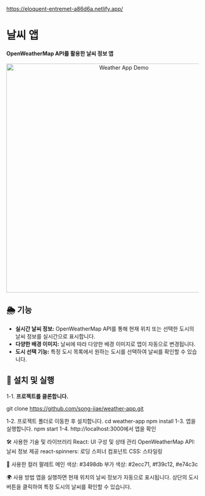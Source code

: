https://eloquent-entremet-a86d6a.netlify.app/

# 날씨 앱

<div align="left">
  <strong>OpenWeatherMap API를 활용한 날씨 정보 앱</strong>
</div>

<br />

<div align="center">
  <img src="./public/images/demo.gif" alt="Weather App Demo" width="600px" />
</div>

## 🌦 기능

- **실시간 날씨 정보:** OpenWeatherMap API를 통해 현재 위치 또는 선택한 도시의 날씨 정보를 실시간으로 표시합니다.
- **다양한 배경 이미지:** 날씨에 따라 다양한 배경 이미지로 앱이 자동으로 변경됩니다.
- **도시 선택 기능:** 특정 도시 목록에서 원하는 도시를 선택하여 날씨를 확인할 수 있습니다.

## 🚀 설치 및 실행

1-1. **프로젝트를 클론합니다.**

git clone https://github.com/song-jiae/weather-app.git

1-2. 프로젝트 폴더로 이동한 후 설치합니다.
cd weather-app
npm install
1-3. 앱을 실행합니다.
npm start
1-4. http://localhost:3000에서 앱을 확인


🛠 사용한 기술 및 라이브러리
React: UI 구성 및 상태 관리
OpenWeatherMap API: 날씨 정보 제공
react-spinners: 로딩 스피너 컴포넌트
CSS: 스타일링

🌈 사용한 컬러 팔레트
메인 색상: #3498db
부가 색상: #2ecc71, #f39c12, #e74c3c

🌍 사용 방법
앱을 실행하면 현재 위치의 날씨 정보가 자동으로 표시됩니다.
상단의 도시 버튼을 클릭하여 특정 도시의 날씨를 확인할 수 있습니다.
